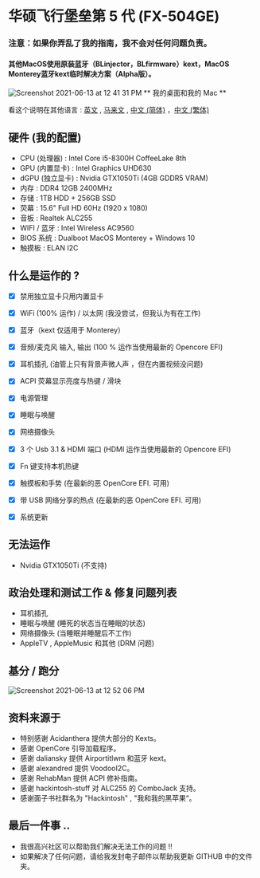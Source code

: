 # 华硕飞行堡垒第 5 代 (FX-504GE)
### 注意：如果你弄乱了我的指南，我不会对任何问题负责。
#### 其他MacOS使用原装蓝牙（BLinjector，BLfirmware）kext，MacOS Monterey蓝牙kext临时解决方案（Alpha版）。

![Screenshot 2021-06-13 at 12 41 31 PM](https://user-images.githubusercontent.com/85815874/121795795-971d7800-cc46-11eb-9afa-556592a81087.png)
                                      ** 我的桌面和我的 Mac **
                          
看这个说明在其他语言 : [英文](README.md) , [马来文](README_mly.md) , [中文 (简体)](README_zh_cn.md) ，[中文 (繁体)](README_zh_tw.md)

## 硬件 (我的配置)
- CPU (处理器) : Intel Core i5-8300H CoffeeLake 8th
- GPU (内置显卡) : Intel Graphics UHD630
- dGPU (独立显卡) : Nvidia GTX1050Ti (4GB GDDR5 VRAM)
- 内存 : DDR4 12GB 2400MHz
- 存储 : 1TB HDD + 256GB SSD
- 荧幕 : 15.6" Full HD 60Hz (1920 x 1080) 
- 音板 : Realtek ALC255
- WIFI / 蓝牙 : Intel Wireless AC9560
- BIOS 系统 : Dualboot MacOS Monterey + Windows 10
- 触摸板 : ELAN I2C

## 什么是运作的 ?
- [x] 禁用独立显卡只用内置显卡
- [x] WiFi (100% 运作) / 以太网 (我没尝试，但我认为有在工作)
- [x] 蓝牙（kext 仅适用于 Monterey） 
- [x] 音频/麦克风 输入, 输出 (100 % 运作当使用最新的 Opencore EFI)
- [x] 耳机插孔 (油管上只有背景声微人声 ，但在内置视频没问题)
- [x] ACPI 荧幕显示亮度与热键 / 滑块
- [x] 电源管理
- [x] 睡眠与唤醒 
- [x] 网络摄像头
- [x] 3 个 Usb 3.1 & HDMI 端口 (HDMI 运作当使用最新的 Opencore EFI)
- [x] Fn 键支持本机热键
- [x] 触摸板和手势 (在最新的恶 OpenCore EFI. 可用) 
- [x] 带 USB 网络分享的热点 (在最新的恶 OpenCore EFI. 可用) 
- [x] 系统更新


## 无法运作
- Nvidia GTX1050Ti (不支持)

## 政治处理和测试工作 & 修复问题列表
- 耳机插孔
- 睡眠与唤醒 (睡死的状态当在睡眠的状态)
- 网络摄像头 (当睡眠并睡醒后不工作)
- AppleTV , AppleMusic 和其他 (DRM 问题)

## 基分 / 跑分
![Screenshot 2021-06-13 at 12 52 06 PM](https://user-images.githubusercontent.com/85815874/121795848-0f843900-cc47-11eb-8b66-eff358a82c7d.png)

## 资料来源于
- 特别感谢 Acidanthera 提供大部分的 Kexts。
- 感谢 OpenCore 引导加载程序。
- 感谢 daliansky 提供 Airportitlwm 和蓝牙 kext。
- 感谢 alexandred 提供 VoodooI2C。
- 感谢 RehabMan 提供 ACPI 修补指南。
- 感谢 hackintosh-stuff 对 ALC255 的 ComboJack 支持。
- 感谢面子书社群名为 "Hackintosh" , "我和我的黑苹果“。

## 最后一件事 ..
- 我很高兴社区可以帮助我们解决无法工作的问题 !! 
- 如果解决了任何问题，请给我发封电子邮件以帮助我更新 GITHUB 中的文件夹。

